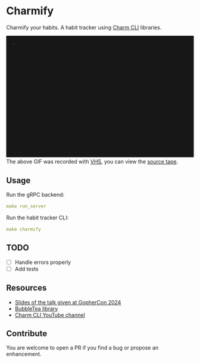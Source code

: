 # Charmify

Charmify your habits. A habit tracker using [Charm CLI](https://github.com/charmbracelet/) libraries.

![charmify gif using vhs](./tape/charmify.gif)
The above GIF was recorded with [VHS](https://github.com/charmbracelet/vhs), you can view the [source tape](./tape/charmify.tape).

## Usage

Run the gRPC backend:
```yaml
make run_server
```

Run the habit tracker CLI:
```yaml
make charmify
```

## TODO

- [ ] Handle errors properly 
- [ ] Add tests

## Resources

- [Slides of the talk given at GopherCon 2024](https://speakerdeck.com/doniacld/build-a-glamorous-habit-tracker-using-charm-cli)
- [BubbleTea library](https://github.com/charmbracelet/bubbletea/)
- [Charm CLI YouTube channel](https://www.youtube.com/c/charmcli)

## Contribute

You are welcome to open a PR if you find a bug or propose an enhancement.